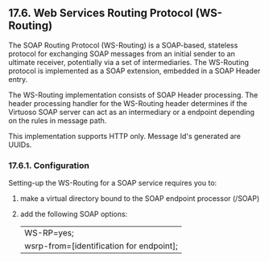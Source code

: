<div id="ws-routing" class="section">

<div class="titlepage">

<div>

<div>

## 17.6. Web Services Routing Protocol (WS-Routing)

</div>

</div>

</div>

The SOAP Routing Protocol (WS-Routing) is a SOAP-based, stateless
protocol for exchanging SOAP messages from an initial sender to an
ultimate receiver, potentially via a set of intermediaries. The
WS-Routing protocol is implemented as a SOAP extension, embedded in a
SOAP Header entry.

The WS-Routing implementation consists of SOAP Header processing. The
header processing handler for the WS-Routing header determines if the
Virtuoso SOAP server can act as an intermediary or a endpoint depending
on the rules in message path.

This implementation supports HTTP only. Message Id's generated are
UUIDs.

<div id="wsrconfig" class="section">

<div class="titlepage">

<div>

<div>

### 17.6.1. Configuration

</div>

</div>

</div>

Setting-up the WS-Routing for a SOAP service requires you to:

<div class="orderedlist">

1.  make a virtual directory bound to the SOAP endpoint processor
    (/SOAP)

2.  add the following SOAP options:

    |                                            |
    |--------------------------------------------|
    | WS-RP=yes;                                 |
    | wsrp-from=\[identification for endpoint\]; |

</div>

</div>

</div>
